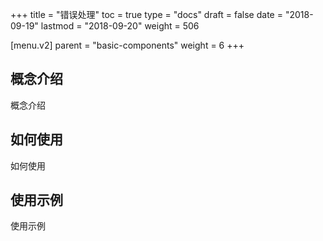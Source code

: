 +++
title = "错误处理"
toc = true
type = "docs"
draft = false
date = "2018-09-19"
lastmod = "2018-09-20"
weight = 506

[menu.v2]
  parent = "basic-components"
  weight = 6
+++

## 概念介绍

概念介绍

## 如何使用

如何使用

## 使用示例

使用示例
